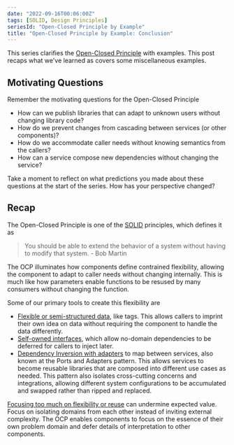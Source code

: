 ```yaml
---
date: "2022-09-16T00:06:00Z"
tags: [SOLID, Design Principles]
seriesId: "Open-Closed Principle by Example"
title: "Open-Closed Principle by Example: Conclusion"
---
```


This series clarifies the [Open-Closed Principle](https://en.wikipedia.org/wiki/Open%E2%80%93closed_principle) with examples. This post recaps what we've learned as covers some miscellaneous examples.
<!--more-->

<!-- -->

## Motivating Questions

Remember the motivating questions for the Open-Closed Principle
- How can we publish libraries that can adapt to unknown users without changing library code?
- How do we prevent changes from cascading between services (or other components)?
- How do we accommodate caller needs without knowing semantics from the callers?
- How can a service compose new dependencies without changing the service?

Take a moment to reflect on what predictions you made about these questions at the start of the series.
How has your perspective changed? 

## Recap

The Open-Closed Principle is one of the [SOLID](https://en.wikipedia.org/wiki/SOLID) principles, which defines it as
> You should be able to extend the behavior of a system without having to modify that system. - Bob Martin 

The OCP illuminates how components define contrained flexibility, allowing the component to adapt to caller needs without changing internally. This is much like how parameters
enable functions to be resused by many consumers without changing the function.

Some of our primary tools to create this flexibility are
- [Flexible or semi-structured data](./2022-09-16-1-OPC-through-Data.md), like tags. This allows callers to imprint their own idea on data without requiring the component to handle the data differently. 
- [Self-owned interfaces](./2022-09-16-3-Flexible-Behavior.md), which allow no-domain dependencies to be deferred for callers to inject later.
- [Dependency Inversion with adapters](2022-09-16-4-OCP-as-architecture.md) to map between services, also known at the Ports and Adapters pattern. This allows services to become reusable libraries that are composed into different use cases as needed. This pattern also isolates cross-cutting concerns and integrations, allowing different system configurations to be accumulated and swapped rather than ripped and replaced.

[Focusing too much on flexibility or reuse](./2022-09-16-5-OCP-anti-examples.md) can undermine expected value. 
Focus on isolating domains from each other instead of inviting external complexity. The OCP enables components to focus on the essence of their own problem domain and defer details of interpretation to other components.
